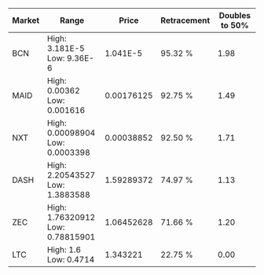 | Market | Range | Price| Retracement | Doubles to 50% |
| --- | --- | --- | --- | --- |
| BCN | High: 3.181E-5<br />Low: 9.36E-6 | 1.041E-5 | 95.32 % | 1.98 |
| MAID | High: 0.00362<br />Low: 0.001616 | 0.00176125 | 92.75 % | 1.49 |
| NXT | High: 0.00098904<br />Low: 0.0003398 | 0.00038852 | 92.50 % | 1.71 |
| DASH | High: 2.20543527<br />Low: 1.3883588 | 1.59289372 | 74.97 % | 1.13 |
| ZEC | High: 1.76320912<br />Low: 0.78815901 | 1.06452628 | 71.66 % | 1.20 |
| LTC | High: 1.6<br />Low: 0.4714 | 1.343221 | 22.75 % | 0.00 |

